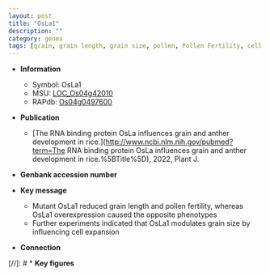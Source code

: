 ```yaml
---
layout: post
title: "OsLa1"
description: ""
category: genes
tags: [grain, grain length, grain size, pollen, Pollen Fertility, cell expansion]
---
```


* **Information**  
    + Symbol: OsLa1  
    + MSU: [LOC_Os04g42010](http://rice.uga.edu/cgi-bin/ORF_infopage.cgi?orf=LOC_Os04g42010)  
    + RAPdb: [Os04g0497600](https://rapdb.dna.affrc.go.jp/locus/?name=Os04g0497600)  

* **Publication**  
    + [The RNA binding protein OsLa influences grain and anther development in rice.](http://www.ncbi.nlm.nih.gov/pubmed?term=The RNA binding protein OsLa influences grain and anther development in rice.%5BTitle%5D), 2022, Plant J.

* **Genbank accession number**  

* **Key message**  
    + Mutant OsLa1 reduced grain length and pollen fertility, whereas OsLa1 overexpression caused the opposite phenotypes
    + Further experiments indicated that OsLa1 modulates grain size by influencing cell expansion

* **Connection**  

[//]: # * **Key figures**  


